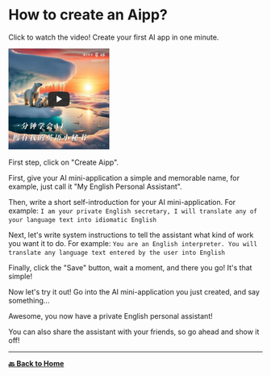 # How to create an Aipp?

Click to watch the video! Create your first AI app in one minute.

<a target="_blank" href="https://youtu.be/iSoSfhOCN3w?si=HNeLy_Eupc_SlKRi" title="一分钟学会AI：拥有我的英语小秘书"><img src="../images/20240226-video-cover.jpg" alt="一分钟学会AI：拥有我的英语小秘书" width="200" height="200"/></a>

First step, click on "Create Aipp".

First, give your AI mini-application a simple and memorable name, for example, just call it "My English Personal Assistant".

Then, write a short self-introduction for your AI mini-application. For example: `I am your private English secretary, I will translate any of your language text into idiomatic English`

Next, let's write system instructions to tell the assistant what kind of work you want it to do. For example: `You are an English interpreter. You will translate any language text entered by the user into English`

Finally, click the "Save" button, wait a moment, and there you go! It's that simple!

Now let's try it out! Go into the AI mini-application you just created, and say something...

Awesome, you now have a private English personal assistant!

You can also share the assistant with your friends, so go ahead and show it off!

---

**[🔙️ Back to Home](../home.md)**
